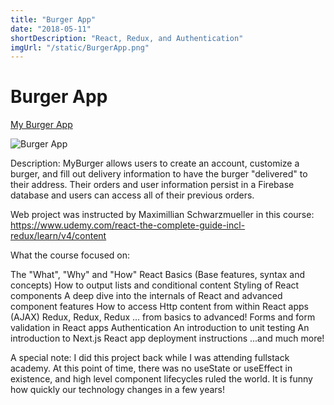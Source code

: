 ```yaml
---
title: "Burger App"
date: "2018-05-11"
shortDescription: "React, Redux, and Authentication"
imgUrl: "/static/BurgerApp.png"
---
```


# Burger App

[My Burger App](https://react-burger-app-4abd8.firebaseapp.com)

![Burger App](/static/BurgerApp.png)

Description: MyBurger allows users to create an account, customize a burger, and fill out delivery information to have the burger "delivered" to their address. Their orders and user information persist in a Firebase database and users can access all of their previous orders.

Web project was instructed by Maximillian Schwarzmueller in this course: https://www.udemy.com/react-the-complete-guide-incl-redux/learn/v4/content

What the course focused on:

The "What", "Why" and "How" React Basics (Base features, syntax and concepts) How to output lists and conditional content Styling of React components A deep dive into the internals of React and advanced component features How to access Http content from within React apps (AJAX) Redux, Redux, Redux ... from basics to advanced! Forms and form validation in React apps Authentication An introduction to unit testing An introduction to Next.js React app deployment instructions ...and much more!

A special note: I did this project back while I was attending fullstack academy. At this point of time, there was no useState or useEffect in existence, and high level component lifecycles ruled the world. It is funny how quickly our technology changes in a few years!
